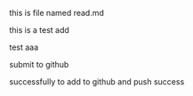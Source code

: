 this is file named read.md

this is a test add

test aaa

submit to github

successfully to add to github and push success

